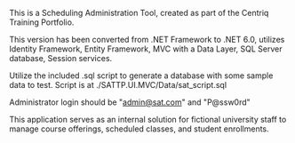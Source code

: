 This is a Scheduling Administration Tool, created as part of the Centriq Training Portfolio. 

This version has been converted from .NET Framework to .NET 6.0, utilizes Identity Framework, Entity Framework, MVC with a Data Layer, SQL Server database, Session services.

Utilize the included .sql script to generate a database with some sample data to test. Script is at ./SATTP.UI.MVC/Data/sat_script.sql

Administrator login should be "admin@sat.com" and "P@ssw0rd"

This application serves as an internal solution for fictional university staff to manage course offerings, scheduled classes, and student enrollments.
